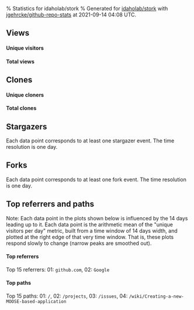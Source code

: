 % Statistics for idaholab/stork
% Generated for [idaholab/stork](https://github.com/idaholab/stork) with [jgehrcke/github-repo-stats](https://github.com/jgehrcke/github-repo-stats) at 2021-09-14 04:08 UTC.


## Views

#### Unique visitors
<div id="chart_views_unique" class="full-width-chart"></div>

#### Total views
<div id="chart_views_total" class="full-width-chart"></div>

<div class="pagebreak-for-print"> </div>


## Clones

#### Unique cloners
<div id="chart_clones_unique" class="full-width-chart"></div>

#### Total clones
<div id="chart_clones_total" class="full-width-chart"></div>



<div class="pagebreak-for-print"> </div>



## Stargazers

Each data point corresponds to at least one stargazer event.
The time resolution is one day.

<div id="chart_stargazers" class="full-width-chart"></div>




## Forks

Each data point corresponds to at least one fork event.
The time resolution is one day.

<div id="chart_forks" class="full-width-chart"></div>




<div class="pagebreak-for-print"> </div>



## Top referrers and paths


Note: Each data point in the plots shown below is influenced by the 14 days
leading up to it. Each data point is the arithmetic mean of the "unique
visitors per day" metric, built from a time window of 14 days width, and
plotted at the right edge of that very time window. That is, these plots
respond slowly to change (narrow peaks are smoothed out).




#### Top referrers


<div id="chart_referrers_top_n_alltime" class="full-width-chart"></div>

Top 15 referrers: 01: `github.com`, 02: `Google`





#### Top paths


<div id="chart_paths_top_n_alltime" class="full-width-chart"></div>

Top 15 paths: 01: `/`, 02: `/projects`, 03: `/issues`, 04: `/wiki/Creating-a-new-MOOSE-based-application`


<script type="text/javascript">
    vegaEmbed('#chart_views_unique', {"$schema": "https://vega.github.io/schema/vega-lite/v4.8.1.json", "config": {"arc": {"fill": "#1b1e23"}, "area": {"fill": "#1b1e23"}, "axisBottom": {"domainColor": "#a9b4c4", "gridColor": "#a9b4c4", "labelColor": "#1b1e23", "labelFont": "relative-mono-11-pitch-pro, Menlo, monospace", "tickColor": "#a9b4c4", "titleColor": "#1b1e23", "titleFont": "relative-mono-11-pitch-pro, Menlo, monospace"}, "axisLeft": {"domainColor": "#a9b4c4", "gridColor": "#a9b4c4", "labelColor": "#1b1e23", "labelFont": "relative-mono-11-pitch-pro, Menlo, monospace", "tickColor": "#a9b4c4", "titleColor": "#1b1e23", "titleFont": "relative-mono-11-pitch-pro, Menlo, monospace"}, "axisX": {"grid": false}, "axisY": {"grid": false, "labelBound": true}, "background": "#FFFFFF", "group": {"fill": "#FFFFFF"}, "header": {"fontWeight": 400, "labelFont": "relative-mono-11-pitch-pro, Menlo, monospace", "titleFont": "relative-mono-11-pitch-pro, Menlo, monospace"}, "legend": {"labelFont": "relative-mono-11-pitch-pro, Menlo, monospace", "symbolSize": 200, "symbolType": "circle", "titleFont": "relative-mono-11-pitch-pro, Menlo, monospace"}, "line": {"color": "#1b1e23", "stroke": "#1b1e23"}, "path": {"stroke": "#1b1e23"}, "point": {"color": "#1b1e23", "cursor": "pointer", "filled": true, "size": 100}, "range": {"category": ["#85a2f7", "#ea9755", "#7eb36a", "#f07071", "#bc85d9", "#e587b6", "#a9b4c4", "#d4c05e", "#64b9c4"]}, "style": {"bar": {"fill": "#1b1e23"}, "text": {"font": "relative-mono-11-pitch-pro, Menlo, monospace", "fontWeight": 400}}, "symbol": {"shape": "circle"}, "title": {"anchor": "start", "font": "relative-mono-11-pitch-pro, Menlo, monospace", "fontWeight": 400}, "trail": {"color": "#1b1e23", "stroke": "#1b1e23"}, "view": {"stroke": null}}, "data": {"name": "data-1122af5cb03060474714235fb4eddc68"}, "datasets": {"data-1122af5cb03060474714235fb4eddc68": [{"time": "2021-06-30T00:00:00+00:00", "views_total": 1, "views_unique": 1}, {"time": "2021-07-02T00:00:00+00:00", "views_total": 1, "views_unique": 1}, {"time": "2021-07-07T00:00:00+00:00", "views_total": 1, "views_unique": 1}, {"time": "2021-07-09T00:00:00+00:00", "views_total": 0, "views_unique": 0}, {"time": "2021-07-15T00:00:00+00:00", "views_total": 0, "views_unique": 0}, {"time": "2021-07-27T00:00:00+00:00", "views_total": 1, "views_unique": 1}, {"time": "2021-07-31T00:00:00+00:00", "views_total": 0, "views_unique": 0}, {"time": "2021-08-01T00:00:00+00:00", "views_total": 1, "views_unique": 1}, {"time": "2021-08-05T00:00:00+00:00", "views_total": 1, "views_unique": 1}, {"time": "2021-08-07T00:00:00+00:00", "views_total": 1, "views_unique": 1}, {"time": "2021-08-10T00:00:00+00:00", "views_total": 3, "views_unique": 2}, {"time": "2021-08-15T00:00:00+00:00", "views_total": 1, "views_unique": 1}, {"time": "2021-08-16T00:00:00+00:00", "views_total": 1, "views_unique": 1}, {"time": "2021-08-23T00:00:00+00:00", "views_total": 1, "views_unique": 1}, {"time": "2021-09-02T00:00:00+00:00", "views_total": 1, "views_unique": 1}, {"time": "2021-09-10T00:00:00+00:00", "views_total": 1, "views_unique": 1}, {"time": "2021-09-13T00:00:00+00:00", "views_total": 1, "views_unique": 1}]}, "encoding": {"x": {"field": "time", "timeUnit": "yearmonthdate", "title": "date", "type": "temporal"}, "y": {"field": "views_unique", "scale": {"domain": [0, 2.2], "zero": true}, "title": "unique views per day", "type": "quantitative"}}, "height": 200, "mark": {"point": true, "type": "line"}, "padding": 10, "width": "container"}, {"actions": false, "renderer": "svg"}).catch(console.error);
vegaEmbed('#chart_views_total', {"$schema": "https://vega.github.io/schema/vega-lite/v4.8.1.json", "config": {"arc": {"fill": "#1b1e23"}, "area": {"fill": "#1b1e23"}, "axisBottom": {"domainColor": "#a9b4c4", "gridColor": "#a9b4c4", "labelColor": "#1b1e23", "labelFont": "relative-mono-11-pitch-pro, Menlo, monospace", "tickColor": "#a9b4c4", "titleColor": "#1b1e23", "titleFont": "relative-mono-11-pitch-pro, Menlo, monospace"}, "axisLeft": {"domainColor": "#a9b4c4", "gridColor": "#a9b4c4", "labelColor": "#1b1e23", "labelFont": "relative-mono-11-pitch-pro, Menlo, monospace", "tickColor": "#a9b4c4", "titleColor": "#1b1e23", "titleFont": "relative-mono-11-pitch-pro, Menlo, monospace"}, "axisX": {"grid": false}, "axisY": {"grid": false, "labelBound": true}, "background": "#FFFFFF", "group": {"fill": "#FFFFFF"}, "header": {"fontWeight": 400, "labelFont": "relative-mono-11-pitch-pro, Menlo, monospace", "titleFont": "relative-mono-11-pitch-pro, Menlo, monospace"}, "legend": {"labelFont": "relative-mono-11-pitch-pro, Menlo, monospace", "symbolSize": 200, "symbolType": "circle", "titleFont": "relative-mono-11-pitch-pro, Menlo, monospace"}, "line": {"color": "#1b1e23", "stroke": "#1b1e23"}, "path": {"stroke": "#1b1e23"}, "point": {"color": "#1b1e23", "cursor": "pointer", "filled": true, "size": 100}, "range": {"category": ["#85a2f7", "#ea9755", "#7eb36a", "#f07071", "#bc85d9", "#e587b6", "#a9b4c4", "#d4c05e", "#64b9c4"]}, "style": {"bar": {"fill": "#1b1e23"}, "text": {"font": "relative-mono-11-pitch-pro, Menlo, monospace", "fontWeight": 400}}, "symbol": {"shape": "circle"}, "title": {"anchor": "start", "font": "relative-mono-11-pitch-pro, Menlo, monospace", "fontWeight": 400}, "trail": {"color": "#1b1e23", "stroke": "#1b1e23"}, "view": {"stroke": null}}, "data": {"name": "data-1122af5cb03060474714235fb4eddc68"}, "datasets": {"data-1122af5cb03060474714235fb4eddc68": [{"time": "2021-06-30T00:00:00+00:00", "views_total": 1, "views_unique": 1}, {"time": "2021-07-02T00:00:00+00:00", "views_total": 1, "views_unique": 1}, {"time": "2021-07-07T00:00:00+00:00", "views_total": 1, "views_unique": 1}, {"time": "2021-07-09T00:00:00+00:00", "views_total": 0, "views_unique": 0}, {"time": "2021-07-15T00:00:00+00:00", "views_total": 0, "views_unique": 0}, {"time": "2021-07-27T00:00:00+00:00", "views_total": 1, "views_unique": 1}, {"time": "2021-07-31T00:00:00+00:00", "views_total": 0, "views_unique": 0}, {"time": "2021-08-01T00:00:00+00:00", "views_total": 1, "views_unique": 1}, {"time": "2021-08-05T00:00:00+00:00", "views_total": 1, "views_unique": 1}, {"time": "2021-08-07T00:00:00+00:00", "views_total": 1, "views_unique": 1}, {"time": "2021-08-10T00:00:00+00:00", "views_total": 3, "views_unique": 2}, {"time": "2021-08-15T00:00:00+00:00", "views_total": 1, "views_unique": 1}, {"time": "2021-08-16T00:00:00+00:00", "views_total": 1, "views_unique": 1}, {"time": "2021-08-23T00:00:00+00:00", "views_total": 1, "views_unique": 1}, {"time": "2021-09-02T00:00:00+00:00", "views_total": 1, "views_unique": 1}, {"time": "2021-09-10T00:00:00+00:00", "views_total": 1, "views_unique": 1}, {"time": "2021-09-13T00:00:00+00:00", "views_total": 1, "views_unique": 1}]}, "encoding": {"x": {"field": "time", "timeUnit": "yearmonthdate", "title": "date", "type": "temporal"}, "y": {"field": "views_total", "scale": {"domain": [0, 3.3000000000000003], "zero": true}, "title": "total views per day", "type": "quantitative"}}, "height": 200, "mark": {"point": true, "type": "line"}, "padding": 10, "width": "container"}, {"actions": false, "renderer": "svg"}).catch(console.error);
vegaEmbed('#chart_clones_unique', {"$schema": "https://vega.github.io/schema/vega-lite/v4.8.1.json", "config": {"arc": {"fill": "#1b1e23"}, "area": {"fill": "#1b1e23"}, "axisBottom": {"domainColor": "#a9b4c4", "gridColor": "#a9b4c4", "labelColor": "#1b1e23", "labelFont": "relative-mono-11-pitch-pro, Menlo, monospace", "tickColor": "#a9b4c4", "titleColor": "#1b1e23", "titleFont": "relative-mono-11-pitch-pro, Menlo, monospace"}, "axisLeft": {"domainColor": "#a9b4c4", "gridColor": "#a9b4c4", "labelColor": "#1b1e23", "labelFont": "relative-mono-11-pitch-pro, Menlo, monospace", "tickColor": "#a9b4c4", "titleColor": "#1b1e23", "titleFont": "relative-mono-11-pitch-pro, Menlo, monospace"}, "axisX": {"grid": false}, "axisY": {"grid": false, "labelBound": true}, "background": "#FFFFFF", "group": {"fill": "#FFFFFF"}, "header": {"fontWeight": 400, "labelFont": "relative-mono-11-pitch-pro, Menlo, monospace", "titleFont": "relative-mono-11-pitch-pro, Menlo, monospace"}, "legend": {"labelFont": "relative-mono-11-pitch-pro, Menlo, monospace", "symbolSize": 200, "symbolType": "circle", "titleFont": "relative-mono-11-pitch-pro, Menlo, monospace"}, "line": {"color": "#1b1e23", "stroke": "#1b1e23"}, "path": {"stroke": "#1b1e23"}, "point": {"color": "#1b1e23", "cursor": "pointer", "filled": true, "size": 100}, "range": {"category": ["#85a2f7", "#ea9755", "#7eb36a", "#f07071", "#bc85d9", "#e587b6", "#a9b4c4", "#d4c05e", "#64b9c4"]}, "style": {"bar": {"fill": "#1b1e23"}, "text": {"font": "relative-mono-11-pitch-pro, Menlo, monospace", "fontWeight": 400}}, "symbol": {"shape": "circle"}, "title": {"anchor": "start", "font": "relative-mono-11-pitch-pro, Menlo, monospace", "fontWeight": 400}, "trail": {"color": "#1b1e23", "stroke": "#1b1e23"}, "view": {"stroke": null}}, "data": {"name": "data-0d5cc0279462c3f714acf85fd63eff1c"}, "datasets": {"data-0d5cc0279462c3f714acf85fd63eff1c": [{"clones_total": 0, "clones_unique": 0, "time": "2021-06-30T00:00:00+00:00"}, {"clones_total": 0, "clones_unique": 0, "time": "2021-07-02T00:00:00+00:00"}, {"clones_total": 0, "clones_unique": 0, "time": "2021-07-07T00:00:00+00:00"}, {"clones_total": 1, "clones_unique": 1, "time": "2021-07-09T00:00:00+00:00"}, {"clones_total": 1, "clones_unique": 1, "time": "2021-07-15T00:00:00+00:00"}, {"clones_total": 0, "clones_unique": 0, "time": "2021-07-27T00:00:00+00:00"}, {"clones_total": 1, "clones_unique": 1, "time": "2021-07-31T00:00:00+00:00"}, {"clones_total": 0, "clones_unique": 0, "time": "2021-08-01T00:00:00+00:00"}, {"clones_total": 0, "clones_unique": 0, "time": "2021-08-05T00:00:00+00:00"}, {"clones_total": 0, "clones_unique": 0, "time": "2021-08-07T00:00:00+00:00"}, {"clones_total": 1, "clones_unique": 1, "time": "2021-08-10T00:00:00+00:00"}, {"clones_total": 0, "clones_unique": 0, "time": "2021-08-15T00:00:00+00:00"}, {"clones_total": 0, "clones_unique": 0, "time": "2021-08-16T00:00:00+00:00"}, {"clones_total": 0, "clones_unique": 0, "time": "2021-08-23T00:00:00+00:00"}, {"clones_total": 0, "clones_unique": 0, "time": "2021-09-02T00:00:00+00:00"}, {"clones_total": 0, "clones_unique": 0, "time": "2021-09-10T00:00:00+00:00"}, {"clones_total": 1, "clones_unique": 1, "time": "2021-09-13T00:00:00+00:00"}]}, "encoding": {"x": {"field": "time", "timeUnit": "yearmonthdate", "title": "date", "type": "temporal"}, "y": {"field": "clones_unique", "scale": {"domain": [0, 1.1], "zero": true}, "title": "unique clones per day", "type": "quantitative"}}, "height": 200, "mark": {"point": true, "type": "line"}, "padding": 10, "width": "container"}, {"actions": false, "renderer": "svg"}).catch(console.error);
vegaEmbed('#chart_clones_total', {"$schema": "https://vega.github.io/schema/vega-lite/v4.8.1.json", "config": {"arc": {"fill": "#1b1e23"}, "area": {"fill": "#1b1e23"}, "axisBottom": {"domainColor": "#a9b4c4", "gridColor": "#a9b4c4", "labelColor": "#1b1e23", "labelFont": "relative-mono-11-pitch-pro, Menlo, monospace", "tickColor": "#a9b4c4", "titleColor": "#1b1e23", "titleFont": "relative-mono-11-pitch-pro, Menlo, monospace"}, "axisLeft": {"domainColor": "#a9b4c4", "gridColor": "#a9b4c4", "labelColor": "#1b1e23", "labelFont": "relative-mono-11-pitch-pro, Menlo, monospace", "tickColor": "#a9b4c4", "titleColor": "#1b1e23", "titleFont": "relative-mono-11-pitch-pro, Menlo, monospace"}, "axisX": {"grid": false}, "axisY": {"grid": false, "labelBound": true}, "background": "#FFFFFF", "group": {"fill": "#FFFFFF"}, "header": {"fontWeight": 400, "labelFont": "relative-mono-11-pitch-pro, Menlo, monospace", "titleFont": "relative-mono-11-pitch-pro, Menlo, monospace"}, "legend": {"labelFont": "relative-mono-11-pitch-pro, Menlo, monospace", "symbolSize": 200, "symbolType": "circle", "titleFont": "relative-mono-11-pitch-pro, Menlo, monospace"}, "line": {"color": "#1b1e23", "stroke": "#1b1e23"}, "path": {"stroke": "#1b1e23"}, "point": {"color": "#1b1e23", "cursor": "pointer", "filled": true, "size": 100}, "range": {"category": ["#85a2f7", "#ea9755", "#7eb36a", "#f07071", "#bc85d9", "#e587b6", "#a9b4c4", "#d4c05e", "#64b9c4"]}, "style": {"bar": {"fill": "#1b1e23"}, "text": {"font": "relative-mono-11-pitch-pro, Menlo, monospace", "fontWeight": 400}}, "symbol": {"shape": "circle"}, "title": {"anchor": "start", "font": "relative-mono-11-pitch-pro, Menlo, monospace", "fontWeight": 400}, "trail": {"color": "#1b1e23", "stroke": "#1b1e23"}, "view": {"stroke": null}}, "data": {"name": "data-0d5cc0279462c3f714acf85fd63eff1c"}, "datasets": {"data-0d5cc0279462c3f714acf85fd63eff1c": [{"clones_total": 0, "clones_unique": 0, "time": "2021-06-30T00:00:00+00:00"}, {"clones_total": 0, "clones_unique": 0, "time": "2021-07-02T00:00:00+00:00"}, {"clones_total": 0, "clones_unique": 0, "time": "2021-07-07T00:00:00+00:00"}, {"clones_total": 1, "clones_unique": 1, "time": "2021-07-09T00:00:00+00:00"}, {"clones_total": 1, "clones_unique": 1, "time": "2021-07-15T00:00:00+00:00"}, {"clones_total": 0, "clones_unique": 0, "time": "2021-07-27T00:00:00+00:00"}, {"clones_total": 1, "clones_unique": 1, "time": "2021-07-31T00:00:00+00:00"}, {"clones_total": 0, "clones_unique": 0, "time": "2021-08-01T00:00:00+00:00"}, {"clones_total": 0, "clones_unique": 0, "time": "2021-08-05T00:00:00+00:00"}, {"clones_total": 0, "clones_unique": 0, "time": "2021-08-07T00:00:00+00:00"}, {"clones_total": 1, "clones_unique": 1, "time": "2021-08-10T00:00:00+00:00"}, {"clones_total": 0, "clones_unique": 0, "time": "2021-08-15T00:00:00+00:00"}, {"clones_total": 0, "clones_unique": 0, "time": "2021-08-16T00:00:00+00:00"}, {"clones_total": 0, "clones_unique": 0, "time": "2021-08-23T00:00:00+00:00"}, {"clones_total": 0, "clones_unique": 0, "time": "2021-09-02T00:00:00+00:00"}, {"clones_total": 0, "clones_unique": 0, "time": "2021-09-10T00:00:00+00:00"}, {"clones_total": 1, "clones_unique": 1, "time": "2021-09-13T00:00:00+00:00"}]}, "encoding": {"x": {"field": "time", "timeUnit": "yearmonthdate", "title": "date", "type": "temporal"}, "y": {"field": "clones_total", "scale": {"domain": [0, 1.1], "zero": true}, "title": "total clones per day", "type": "quantitative"}}, "height": 200, "mark": {"point": true, "type": "line"}, "padding": 10, "width": "container"}, {"actions": false, "renderer": "svg"}).catch(console.error);
vegaEmbed('#chart_stargazers', {"$schema": "https://vega.github.io/schema/vega-lite/v4.8.1.json", "config": {"arc": {"fill": "#1b1e23"}, "area": {"fill": "#1b1e23"}, "axisBottom": {"domainColor": "#a9b4c4", "gridColor": "#a9b4c4", "labelColor": "#1b1e23", "labelFont": "relative-mono-11-pitch-pro, Menlo, monospace", "tickColor": "#a9b4c4", "titleColor": "#1b1e23", "titleFont": "relative-mono-11-pitch-pro, Menlo, monospace"}, "axisLeft": {"domainColor": "#a9b4c4", "gridColor": "#a9b4c4", "labelColor": "#1b1e23", "labelFont": "relative-mono-11-pitch-pro, Menlo, monospace", "tickColor": "#a9b4c4", "titleColor": "#1b1e23", "titleFont": "relative-mono-11-pitch-pro, Menlo, monospace"}, "axisX": {"grid": false}, "axisY": {"grid": false}, "background": "#FFFFFF", "group": {"fill": "#FFFFFF"}, "header": {"fontWeight": 400, "labelFont": "relative-mono-11-pitch-pro, Menlo, monospace", "titleFont": "relative-mono-11-pitch-pro, Menlo, monospace"}, "legend": {"labelFont": "relative-mono-11-pitch-pro, Menlo, monospace", "symbolSize": 200, "symbolType": "circle", "titleFont": "relative-mono-11-pitch-pro, Menlo, monospace"}, "line": {"color": "#1b1e23", "stroke": "#1b1e23"}, "path": {"stroke": "#1b1e23"}, "point": {"color": "#1b1e23", "cursor": "pointer", "filled": true, "size": 100}, "range": {"category": ["#85a2f7", "#ea9755", "#7eb36a", "#f07071", "#bc85d9", "#e587b6", "#a9b4c4", "#d4c05e", "#64b9c4"]}, "style": {"bar": {"fill": "#1b1e23"}, "text": {"font": "relative-mono-11-pitch-pro, Menlo, monospace", "fontWeight": 400}}, "symbol": {"shape": "circle"}, "title": {"anchor": "start", "font": "relative-mono-11-pitch-pro, Menlo, monospace", "fontWeight": 400}, "trail": {"color": "#1b1e23", "stroke": "#1b1e23"}, "view": {"stroke": null}}, "data": {"name": "data-0d50eaea870b3c8fcefe31811da84a04"}, "datasets": {"data-0d50eaea870b3c8fcefe31811da84a04": [{"star_events": 1, "stars_cumulative": 1, "time": "2014-03-23T02:39:04+00:00"}, {"star_events": 1, "stars_cumulative": 2, "time": "2014-04-09T04:47:29+00:00"}, {"star_events": 1, "stars_cumulative": 3, "time": "2014-04-25T16:31:44+00:00"}, {"star_events": 1, "stars_cumulative": 4, "time": "2015-10-03T15:01:48+00:00"}, {"star_events": 1, "stars_cumulative": 5, "time": "2015-11-10T19:34:06+00:00"}, {"star_events": 1, "stars_cumulative": 6, "time": "2016-12-30T02:09:35+00:00"}, {"star_events": 1, "stars_cumulative": 7, "time": "2017-04-01T03:03:06+00:00"}, {"star_events": 1, "stars_cumulative": 8, "time": "2018-09-20T20:41:22+00:00"}, {"star_events": 1, "stars_cumulative": 9, "time": "2019-03-04T08:52:55+00:00"}]}, "encoding": {"x": {"field": "time", "scale": {"domain": ["2014-03-19", "2019-03-04"]}, "timeUnit": "yearmonthdate", "title": "date", "type": "temporal"}, "y": {"field": "stars_cumulative", "scale": {"domain": [0, 9.9], "zero": true}, "title": "stargazer count (cumulative)", "type": "quantitative"}}, "height": 300, "mark": {"point": true, "type": "line"}, "padding": 10, "width": "container"}, {"actions": false, "renderer": "svg"}).catch(console.error);
vegaEmbed('#chart_forks', {"$schema": "https://vega.github.io/schema/vega-lite/v4.8.1.json", "config": {"arc": {"fill": "#1b1e23"}, "area": {"fill": "#1b1e23"}, "axisBottom": {"domainColor": "#a9b4c4", "gridColor": "#a9b4c4", "labelColor": "#1b1e23", "labelFont": "relative-mono-11-pitch-pro, Menlo, monospace", "tickColor": "#a9b4c4", "titleColor": "#1b1e23", "titleFont": "relative-mono-11-pitch-pro, Menlo, monospace"}, "axisLeft": {"domainColor": "#a9b4c4", "gridColor": "#a9b4c4", "labelColor": "#1b1e23", "labelFont": "relative-mono-11-pitch-pro, Menlo, monospace", "tickColor": "#a9b4c4", "titleColor": "#1b1e23", "titleFont": "relative-mono-11-pitch-pro, Menlo, monospace"}, "axisX": {"grid": false}, "axisY": {"grid": false}, "background": "#FFFFFF", "group": {"fill": "#FFFFFF"}, "header": {"fontWeight": 400, "labelFont": "relative-mono-11-pitch-pro, Menlo, monospace", "titleFont": "relative-mono-11-pitch-pro, Menlo, monospace"}, "legend": {"labelFont": "relative-mono-11-pitch-pro, Menlo, monospace", "symbolSize": 200, "symbolType": "circle", "titleFont": "relative-mono-11-pitch-pro, Menlo, monospace"}, "line": {"color": "#1b1e23", "stroke": "#1b1e23"}, "path": {"stroke": "#1b1e23"}, "point": {"color": "#1b1e23", "cursor": "pointer", "filled": true, "size": 100}, "range": {"category": ["#85a2f7", "#ea9755", "#7eb36a", "#f07071", "#bc85d9", "#e587b6", "#a9b4c4", "#d4c05e", "#64b9c4"]}, "style": {"bar": {"fill": "#1b1e23"}, "text": {"font": "relative-mono-11-pitch-pro, Menlo, monospace", "fontWeight": 400}}, "symbol": {"shape": "circle"}, "title": {"anchor": "start", "font": "relative-mono-11-pitch-pro, Menlo, monospace", "fontWeight": 400}, "trail": {"color": "#1b1e23", "stroke": "#1b1e23"}, "view": {"stroke": null}}, "data": {"name": "data-bc0b3315c955fafd88165782fcbc9f77"}, "datasets": {"data-bc0b3315c955fafd88165782fcbc9f77": [{"forks_cumulative": 6.0, "time": "2014-03-19T00:00:00+00:00"}, {"forks_cumulative": 9.0, "time": "2014-04-05T14:00:00+00:00"}, {"forks_cumulative": 12.0, "time": "2014-04-23T04:00:00+00:00"}, {"forks_cumulative": 16.0, "time": "2014-05-10T18:00:00+00:00"}, {"forks_cumulative": 19.0, "time": "2014-05-28T08:00:00+00:00"}, {"forks_cumulative": 21.0, "time": "2014-06-14T22:00:00+00:00"}, {"forks_cumulative": 23.0, "time": "2014-07-02T12:00:00+00:00"}, {"forks_cumulative": 27.0, "time": "2014-07-20T02:00:00+00:00"}, {"forks_cumulative": 30.0, "time": "2014-08-06T16:00:00+00:00"}, {"forks_cumulative": 31.0, "time": "2014-08-24T06:00:00+00:00"}, {"forks_cumulative": 33.0, "time": "2014-09-10T20:00:00+00:00"}, {"forks_cumulative": 35.0, "time": "2014-09-28T10:00:00+00:00"}, {"forks_cumulative": 38.0, "time": "2014-10-16T00:00:00+00:00"}, {"forks_cumulative": 47.0, "time": "2014-11-02T14:00:00+00:00"}, {"forks_cumulative": 48.0, "time": "2014-11-20T04:00:00+00:00"}, {"forks_cumulative": 49.0, "time": "2014-12-25T08:00:00+00:00"}, {"forks_cumulative": 56.0, "time": "2015-01-11T22:00:00+00:00"}, {"forks_cumulative": 57.0, "time": "2015-01-29T12:00:00+00:00"}, {"forks_cumulative": 62.0, "time": "2015-02-16T02:00:00+00:00"}, {"forks_cumulative": 68.0, "time": "2015-03-05T16:00:00+00:00"}, {"forks_cumulative": 75.0, "time": "2015-03-23T06:00:00+00:00"}, {"forks_cumulative": 77.0, "time": "2015-04-09T20:00:00+00:00"}, {"forks_cumulative": 83.0, "time": "2015-05-15T00:00:00+00:00"}, {"forks_cumulative": 89.0, "time": "2015-06-01T14:00:00+00:00"}, {"forks_cumulative": 100.0, "time": "2015-06-19T04:00:00+00:00"}, {"forks_cumulative": 106.0, "time": "2015-07-06T18:00:00+00:00"}, {"forks_cumulative": 112.0, "time": "2015-07-24T08:00:00+00:00"}, {"forks_cumulative": 122.0, "time": "2015-08-10T22:00:00+00:00"}, {"forks_cumulative": 125.0, "time": "2015-08-28T12:00:00+00:00"}, {"forks_cumulative": 140.0, "time": "2015-09-15T02:00:00+00:00"}, {"forks_cumulative": 144.0, "time": "2015-10-02T16:00:00+00:00"}, {"forks_cumulative": 149.0, "time": "2015-10-20T06:00:00+00:00"}, {"forks_cumulative": 153.0, "time": "2015-11-06T20:00:00+00:00"}, {"forks_cumulative": 160.0, "time": "2015-11-24T10:00:00+00:00"}, {"forks_cumulative": 163.0, "time": "2015-12-12T00:00:00+00:00"}, {"forks_cumulative": 165.0, "time": "2015-12-29T14:00:00+00:00"}, {"forks_cumulative": 171.0, "time": "2016-01-16T04:00:00+00:00"}, {"forks_cumulative": 174.0, "time": "2016-02-02T18:00:00+00:00"}, {"forks_cumulative": 186.0, "time": "2016-02-20T08:00:00+00:00"}, {"forks_cumulative": 191.0, "time": "2016-03-08T22:00:00+00:00"}, {"forks_cumulative": 210.0, "time": "2016-03-26T12:00:00+00:00"}, {"forks_cumulative": 215.0, "time": "2016-04-13T02:00:00+00:00"}, {"forks_cumulative": 220.0, "time": "2016-04-30T16:00:00+00:00"}, {"forks_cumulative": 223.0, "time": "2016-05-18T06:00:00+00:00"}, {"forks_cumulative": 244.0, "time": "2016-06-04T20:00:00+00:00"}, {"forks_cumulative": 249.0, "time": "2016-06-22T10:00:00+00:00"}, {"forks_cumulative": 254.0, "time": "2016-07-10T00:00:00+00:00"}, {"forks_cumulative": 262.0, "time": "2016-07-27T14:00:00+00:00"}, {"forks_cumulative": 265.0, "time": "2016-08-14T04:00:00+00:00"}, {"forks_cumulative": 271.0, "time": "2016-08-31T18:00:00+00:00"}, {"forks_cumulative": 277.0, "time": "2016-09-18T08:00:00+00:00"}, {"forks_cumulative": 284.0, "time": "2016-10-05T22:00:00+00:00"}, {"forks_cumulative": 289.0, "time": "2016-10-23T12:00:00+00:00"}, {"forks_cumulative": 295.0, "time": "2016-11-10T02:00:00+00:00"}, {"forks_cumulative": 319.0, "time": "2016-11-27T16:00:00+00:00"}, {"forks_cumulative": 322.0, "time": "2016-12-15T06:00:00+00:00"}, {"forks_cumulative": 327.0, "time": "2017-01-01T20:00:00+00:00"}, {"forks_cumulative": 332.0, "time": "2017-01-19T10:00:00+00:00"}, {"forks_cumulative": 341.0, "time": "2017-02-06T00:00:00+00:00"}, {"forks_cumulative": 347.0, "time": "2017-02-23T14:00:00+00:00"}, {"forks_cumulative": 368.0, "time": "2017-03-13T04:00:00+00:00"}, {"forks_cumulative": 373.0, "time": "2017-03-30T18:00:00+00:00"}, {"forks_cumulative": 374.0, "time": "2018-04-21T14:00:00+00:00"}, {"forks_cumulative": 375.0, "time": "2018-08-22T16:00:00+00:00"}, {"forks_cumulative": 376.0, "time": "2019-01-10T08:00:00+00:00"}]}, "encoding": {"x": {"field": "time", "scale": {"domain": ["2014-03-19", "2019-03-04"]}, "timeUnit": "yearmonthdate", "title": "date", "type": "temporal"}, "y": {"field": "forks_cumulative", "scale": {"domain": [0, 413.6], "zero": true}, "title": "fork count (cumulative)", "type": "quantitative"}}, "height": 300, "mark": {"point": true, "type": "line"}, "padding": 10, "width": "container"}, {"actions": false, "renderer": "svg"}).catch(console.error);
vegaEmbed('#chart_referrers_top_n_alltime', {"$schema": "https://vega.github.io/schema/vega-lite/v4.8.1.json", "config": {"arc": {"fill": "#1b1e23"}, "area": {"fill": "#1b1e23"}, "axisBottom": {"domainColor": "#a9b4c4", "gridColor": "#a9b4c4", "labelColor": "#1b1e23", "labelFont": "relative-mono-11-pitch-pro, Menlo, monospace", "tickColor": "#a9b4c4", "titleColor": "#1b1e23", "titleFont": "relative-mono-11-pitch-pro, Menlo, monospace"}, "axisLeft": {"domainColor": "#a9b4c4", "gridColor": "#a9b4c4", "labelColor": "#1b1e23", "labelFont": "relative-mono-11-pitch-pro, Menlo, monospace", "tickColor": "#a9b4c4", "titleColor": "#1b1e23", "titleFont": "relative-mono-11-pitch-pro, Menlo, monospace"}, "axisX": {"grid": false}, "axisY": {"grid": false}, "background": "#FFFFFF", "group": {"fill": "#FFFFFF"}, "header": {"fontWeight": 400, "labelFont": "relative-mono-11-pitch-pro, Menlo, monospace", "titleFont": "relative-mono-11-pitch-pro, Menlo, monospace"}, "legend": {"labelFont": "relative-mono-11-pitch-pro, Menlo, monospace", "symbolSize": 200, "symbolType": "circle", "titleFont": "relative-mono-11-pitch-pro, Menlo, monospace"}, "line": {"color": "#1b1e23", "stroke": "#1b1e23"}, "path": {"stroke": "#1b1e23"}, "point": {"color": "#1b1e23", "cursor": "pointer", "filled": true, "size": 50}, "range": {"category": ["#85a2f7", "#ea9755", "#7eb36a", "#f07071", "#bc85d9", "#e587b6", "#a9b4c4", "#d4c05e", "#64b9c4"]}, "style": {"bar": {"fill": "#1b1e23"}, "text": {"font": "relative-mono-11-pitch-pro, Menlo, monospace", "fontWeight": 400}}, "symbol": {"shape": "circle"}, "title": {"anchor": "start", "font": "relative-mono-11-pitch-pro, Menlo, monospace", "fontWeight": 400}, "trail": {"color": "#1b1e23", "stroke": "#1b1e23"}, "view": {"stroke": null}}, "data": {"name": "data-0de1149d038e7587f91100f6e3a14632"}, "datasets": {"data-0de1149d038e7587f91100f6e3a14632": [{"referrer": "github.com", "time": "2021-07-08T00:00:00+00:00", "views_unique": 2.0, "views_unique_norm": 0.14285714285714285}, {"referrer": "github.com", "time": "2021-07-09T00:00:00+00:00", "views_unique": 2.0, "views_unique_norm": 0.14285714285714285}, {"referrer": "github.com", "time": "2021-07-10T00:00:00+00:00", "views_unique": 2.0, "views_unique_norm": 0.14285714285714285}, {"referrer": "github.com", "time": "2021-07-11T00:00:00+00:00", "views_unique": 2.0, "views_unique_norm": 0.14285714285714285}, {"referrer": "github.com", "time": "2021-07-12T00:00:00+00:00", "views_unique": 2.0, "views_unique_norm": 0.14285714285714285}, {"referrer": "github.com", "time": "2021-07-13T00:00:00+00:00", "views_unique": 2.0, "views_unique_norm": 0.14285714285714285}, {"referrer": "github.com", "time": "2021-07-14T00:00:00+00:00", "views_unique": 1.0, "views_unique_norm": 0.07142857142857142}, {"referrer": "github.com", "time": "2021-07-15T00:00:00+00:00", "views_unique": 1.0, "views_unique_norm": 0.07142857142857142}, {"referrer": "github.com", "time": "2021-07-16T00:00:00+00:00", "views_unique": 1.0, "views_unique_norm": 0.07142857142857142}, {"referrer": "github.com", "time": "2021-07-17T00:00:00+00:00", "views_unique": 1.0, "views_unique_norm": 0.07142857142857142}, {"referrer": "github.com", "time": "2021-07-18T00:00:00+00:00", "views_unique": 1.0, "views_unique_norm": 0.07142857142857142}, {"referrer": "github.com", "time": "2021-07-19T00:00:00+00:00", "views_unique": 1.0, "views_unique_norm": 0.07142857142857142}, {"referrer": "github.com", "time": "2021-07-20T00:00:00+00:00", "views_unique": 1.0, "views_unique_norm": 0.07142857142857142}, {"referrer": "github.com", "time": "2021-07-29T00:00:00+00:00", "views_unique": 1.0, "views_unique_norm": 0.07142857142857142}, {"referrer": "github.com", "time": "2021-07-30T00:00:00+00:00", "views_unique": 1.0, "views_unique_norm": 0.07142857142857142}, {"referrer": "github.com", "time": "2021-07-31T00:00:00+00:00", "views_unique": 1.0, "views_unique_norm": 0.07142857142857142}, {"referrer": "github.com", "time": "2021-08-01T00:00:00+00:00", "views_unique": 1.0, "views_unique_norm": 0.07142857142857142}, {"referrer": "github.com", "time": "2021-08-02T00:00:00+00:00", "views_unique": 2.0, "views_unique_norm": 0.14285714285714285}, {"referrer": "github.com", "time": "2021-08-03T00:00:00+00:00", "views_unique": 2.0, "views_unique_norm": 0.14285714285714285}, {"referrer": "github.com", "time": "2021-08-04T00:00:00+00:00", "views_unique": 2.0, "views_unique_norm": 0.14285714285714285}, {"referrer": "github.com", "time": "2021-08-05T00:00:00+00:00", "views_unique": 2.0, "views_unique_norm": 0.14285714285714285}, {"referrer": "github.com", "time": "2021-08-06T00:00:00+00:00", "views_unique": 2.0, "views_unique_norm": 0.14285714285714285}, {"referrer": "github.com", "time": "2021-08-07T00:00:00+00:00", "views_unique": 3.0, "views_unique_norm": 0.21428571428571427}, {"referrer": "github.com", "time": "2021-08-08T00:00:00+00:00", "views_unique": 4.0, "views_unique_norm": 0.2857142857142857}, {"referrer": "github.com", "time": "2021-08-09T00:00:00+00:00", "views_unique": 4.0, "views_unique_norm": 0.2857142857142857}, {"referrer": "github.com", "time": "2021-08-10T00:00:00+00:00", "views_unique": 3.0, "views_unique_norm": 0.21428571428571427}, {"referrer": "github.com", "time": "2021-08-11T00:00:00+00:00", "views_unique": 3.0, "views_unique_norm": 0.21428571428571427}, {"referrer": "github.com", "time": "2021-08-12T00:00:00+00:00", "views_unique": 3.0, "views_unique_norm": 0.21428571428571427}, {"referrer": "github.com", "time": "2021-08-14T00:00:00+00:00", "views_unique": 3.0, "views_unique_norm": 0.21428571428571427}, {"referrer": "github.com", "time": "2021-08-15T00:00:00+00:00", "views_unique": 2.0, "views_unique_norm": 0.14285714285714285}, {"referrer": "github.com", "time": "2021-08-16T00:00:00+00:00", "views_unique": 3.0, "views_unique_norm": 0.21428571428571427}, {"referrer": "github.com", "time": "2021-08-17T00:00:00+00:00", "views_unique": 3.0, "views_unique_norm": 0.21428571428571427}, {"referrer": "github.com", "time": "2021-08-18T00:00:00+00:00", "views_unique": 3.0, "views_unique_norm": 0.21428571428571427}, {"referrer": "github.com", "time": "2021-08-19T00:00:00+00:00", "views_unique": 2.0, "views_unique_norm": 0.14285714285714285}, {"referrer": "github.com", "time": "2021-08-20T00:00:00+00:00", "views_unique": 2.0, "views_unique_norm": 0.14285714285714285}, {"referrer": "github.com", "time": "2021-08-21T00:00:00+00:00", "views_unique": 1.0, "views_unique_norm": 0.07142857142857142}, {"referrer": "github.com", "time": "2021-08-22T00:00:00+00:00", "views_unique": 1.0, "views_unique_norm": 0.07142857142857142}, {"referrer": "github.com", "time": "2021-08-23T00:00:00+00:00", "views_unique": 1.0, "views_unique_norm": 0.07142857142857142}, {"referrer": "github.com", "time": "2021-08-24T00:00:00+00:00", "views_unique": 1.0, "views_unique_norm": 0.07142857142857142}, {"referrer": "github.com", "time": "2021-08-25T00:00:00+00:00", "views_unique": 2.0, "views_unique_norm": 0.14285714285714285}, {"referrer": "github.com", "time": "2021-08-26T00:00:00+00:00", "views_unique": 2.0, "views_unique_norm": 0.14285714285714285}, {"referrer": "github.com", "time": "2021-08-27T00:00:00+00:00", "views_unique": 2.0, "views_unique_norm": 0.14285714285714285}, {"referrer": "github.com", "time": "2021-08-28T00:00:00+00:00", "views_unique": 2.0, "views_unique_norm": 0.14285714285714285}, {"referrer": "github.com", "time": "2021-08-29T00:00:00+00:00", "views_unique": 1.0, "views_unique_norm": 0.07142857142857142}, {"referrer": "github.com", "time": "2021-08-30T00:00:00+00:00", "views_unique": 1.0, "views_unique_norm": 0.07142857142857142}, {"referrer": "github.com", "time": "2021-08-31T00:00:00+00:00", "views_unique": 1.0, "views_unique_norm": 0.07142857142857142}, {"referrer": "github.com", "time": "2021-09-01T00:00:00+00:00", "views_unique": 1.0, "views_unique_norm": 0.07142857142857142}, {"referrer": "github.com", "time": "2021-09-02T00:00:00+00:00", "views_unique": 1.0, "views_unique_norm": 0.07142857142857142}, {"referrer": "github.com", "time": "2021-09-03T00:00:00+00:00", "views_unique": 1.0, "views_unique_norm": 0.07142857142857142}, {"referrer": "github.com", "time": "2021-09-04T00:00:00+00:00", "views_unique": 1.0, "views_unique_norm": 0.07142857142857142}, {"referrer": "github.com", "time": "2021-09-05T00:00:00+00:00", "views_unique": 1.0, "views_unique_norm": 0.07142857142857142}, {"referrer": "Google", "time": "2021-07-08T00:00:00+00:00", "views_unique": 1.0, "views_unique_norm": 0.07142857142857142}, {"referrer": "Google", "time": "2021-07-09T00:00:00+00:00", "views_unique": 1.0, "views_unique_norm": 0.07142857142857142}, {"referrer": "Google", "time": "2021-07-10T00:00:00+00:00", "views_unique": 1.0, "views_unique_norm": 0.07142857142857142}, {"referrer": "Google", "time": "2021-07-11T00:00:00+00:00", "views_unique": 1.0, "views_unique_norm": 0.07142857142857142}, {"referrer": "Google", "time": "2021-07-12T00:00:00+00:00", "views_unique": 1.0, "views_unique_norm": 0.07142857142857142}, {"referrer": "Google", "time": "2021-07-13T00:00:00+00:00", "views_unique": 1.0, "views_unique_norm": 0.07142857142857142}, {"referrer": "Google", "time": "2021-07-14T00:00:00+00:00", "views_unique": 1.0, "views_unique_norm": 0.07142857142857142}, {"referrer": "Google", "time": "2021-07-15T00:00:00+00:00", "views_unique": 1.0, "views_unique_norm": 0.07142857142857142}, {"referrer": "Google", "time": "2021-07-16T00:00:00+00:00", "views_unique": null, "views_unique_norm": null}, {"referrer": "Google", "time": "2021-07-17T00:00:00+00:00", "views_unique": null, "views_unique_norm": null}, {"referrer": "Google", "time": "2021-07-18T00:00:00+00:00", "views_unique": null, "views_unique_norm": null}, {"referrer": "Google", "time": "2021-07-19T00:00:00+00:00", "views_unique": null, "views_unique_norm": null}, {"referrer": "Google", "time": "2021-07-20T00:00:00+00:00", "views_unique": null, "views_unique_norm": null}, {"referrer": "Google", "time": "2021-07-29T00:00:00+00:00", "views_unique": null, "views_unique_norm": null}, {"referrer": "Google", "time": "2021-07-30T00:00:00+00:00", "views_unique": null, "views_unique_norm": null}, {"referrer": "Google", "time": "2021-07-31T00:00:00+00:00", "views_unique": null, "views_unique_norm": null}, {"referrer": "Google", "time": "2021-08-01T00:00:00+00:00", "views_unique": null, "views_unique_norm": null}, {"referrer": "Google", "time": "2021-08-02T00:00:00+00:00", "views_unique": null, "views_unique_norm": null}, {"referrer": "Google", "time": "2021-08-03T00:00:00+00:00", "views_unique": null, "views_unique_norm": null}, {"referrer": "Google", "time": "2021-08-04T00:00:00+00:00", "views_unique": null, "views_unique_norm": null}, {"referrer": "Google", "time": "2021-08-05T00:00:00+00:00", "views_unique": null, "views_unique_norm": null}, {"referrer": "Google", "time": "2021-08-06T00:00:00+00:00", "views_unique": null, "views_unique_norm": null}, {"referrer": "Google", "time": "2021-08-07T00:00:00+00:00", "views_unique": null, "views_unique_norm": null}, {"referrer": "Google", "time": "2021-08-08T00:00:00+00:00", "views_unique": null, "views_unique_norm": null}, {"referrer": "Google", "time": "2021-08-09T00:00:00+00:00", "views_unique": null, "views_unique_norm": null}, {"referrer": "Google", "time": "2021-08-10T00:00:00+00:00", "views_unique": null, "views_unique_norm": null}, {"referrer": "Google", "time": "2021-08-11T00:00:00+00:00", "views_unique": null, "views_unique_norm": null}, {"referrer": "Google", "time": "2021-08-12T00:00:00+00:00", "views_unique": null, "views_unique_norm": null}, {"referrer": "Google", "time": "2021-08-14T00:00:00+00:00", "views_unique": null, "views_unique_norm": null}, {"referrer": "Google", "time": "2021-08-15T00:00:00+00:00", "views_unique": null, "views_unique_norm": null}, {"referrer": "Google", "time": "2021-08-16T00:00:00+00:00", "views_unique": null, "views_unique_norm": null}, {"referrer": "Google", "time": "2021-08-17T00:00:00+00:00", "views_unique": null, "views_unique_norm": null}, {"referrer": "Google", "time": "2021-08-18T00:00:00+00:00", "views_unique": null, "views_unique_norm": null}, {"referrer": "Google", "time": "2021-08-19T00:00:00+00:00", "views_unique": null, "views_unique_norm": null}, {"referrer": "Google", "time": "2021-08-20T00:00:00+00:00", "views_unique": null, "views_unique_norm": null}, {"referrer": "Google", "time": "2021-08-21T00:00:00+00:00", "views_unique": null, "views_unique_norm": null}, {"referrer": "Google", "time": "2021-08-22T00:00:00+00:00", "views_unique": null, "views_unique_norm": null}, {"referrer": "Google", "time": "2021-08-23T00:00:00+00:00", "views_unique": null, "views_unique_norm": null}, {"referrer": "Google", "time": "2021-08-24T00:00:00+00:00", "views_unique": null, "views_unique_norm": null}, {"referrer": "Google", "time": "2021-08-25T00:00:00+00:00", "views_unique": null, "views_unique_norm": null}, {"referrer": "Google", "time": "2021-08-26T00:00:00+00:00", "views_unique": null, "views_unique_norm": null}, {"referrer": "Google", "time": "2021-08-27T00:00:00+00:00", "views_unique": null, "views_unique_norm": null}, {"referrer": "Google", "time": "2021-08-28T00:00:00+00:00", "views_unique": null, "views_unique_norm": null}, {"referrer": "Google", "time": "2021-08-29T00:00:00+00:00", "views_unique": null, "views_unique_norm": null}, {"referrer": "Google", "time": "2021-08-30T00:00:00+00:00", "views_unique": null, "views_unique_norm": null}, {"referrer": "Google", "time": "2021-08-31T00:00:00+00:00", "views_unique": null, "views_unique_norm": null}, {"referrer": "Google", "time": "2021-09-01T00:00:00+00:00", "views_unique": null, "views_unique_norm": null}, {"referrer": "Google", "time": "2021-09-02T00:00:00+00:00", "views_unique": null, "views_unique_norm": null}, {"referrer": "Google", "time": "2021-09-03T00:00:00+00:00", "views_unique": null, "views_unique_norm": null}, {"referrer": "Google", "time": "2021-09-04T00:00:00+00:00", "views_unique": null, "views_unique_norm": null}, {"referrer": "Google", "time": "2021-09-05T00:00:00+00:00", "views_unique": null, "views_unique_norm": null}]}, "encoding": {"color": {"field": "referrer", "sort": {"field": "order"}, "type": "nominal"}, "x": {"field": "time", "timeUnit": "yearmonthdate", "title": "date", "type": "temporal"}, "y": {"field": "views_unique_norm", "scale": {"domain": [0, 0.3142857142857143], "zero": true}, "title": "unique visitors per day (mean from last 14 days)", "type": "quantitative"}}, "height": 300, "mark": {"point": true, "type": "line"}, "padding": 10, "width": "container"}, {"actions": false, "renderer": "svg"}).catch(console.error);
vegaEmbed('#chart_paths_top_n_alltime', {"$schema": "https://vega.github.io/schema/vega-lite/v4.8.1.json", "config": {"arc": {"fill": "#1b1e23"}, "area": {"fill": "#1b1e23"}, "axisBottom": {"domainColor": "#a9b4c4", "gridColor": "#a9b4c4", "labelColor": "#1b1e23", "labelFont": "relative-mono-11-pitch-pro, Menlo, monospace", "tickColor": "#a9b4c4", "titleColor": "#1b1e23", "titleFont": "relative-mono-11-pitch-pro, Menlo, monospace"}, "axisLeft": {"domainColor": "#a9b4c4", "gridColor": "#a9b4c4", "labelColor": "#1b1e23", "labelFont": "relative-mono-11-pitch-pro, Menlo, monospace", "tickColor": "#a9b4c4", "titleColor": "#1b1e23", "titleFont": "relative-mono-11-pitch-pro, Menlo, monospace"}, "axisX": {"grid": false}, "axisY": {"grid": false}, "background": "#FFFFFF", "group": {"fill": "#FFFFFF"}, "header": {"fontWeight": 400, "labelFont": "relative-mono-11-pitch-pro, Menlo, monospace", "titleFont": "relative-mono-11-pitch-pro, Menlo, monospace"}, "legend": {"labelFont": "relative-mono-11-pitch-pro, Menlo, monospace", "symbolSize": 200, "symbolType": "circle", "titleFont": "relative-mono-11-pitch-pro, Menlo, monospace"}, "line": {"color": "#1b1e23", "stroke": "#1b1e23"}, "path": {"stroke": "#1b1e23"}, "point": {"color": "#1b1e23", "cursor": "pointer", "filled": true, "size": 50}, "range": {"category": ["#85a2f7", "#ea9755", "#7eb36a", "#f07071", "#bc85d9", "#e587b6", "#a9b4c4", "#d4c05e", "#64b9c4"]}, "style": {"bar": {"fill": "#1b1e23"}, "text": {"font": "relative-mono-11-pitch-pro, Menlo, monospace", "fontWeight": 400}}, "symbol": {"shape": "circle"}, "title": {"anchor": "start", "font": "relative-mono-11-pitch-pro, Menlo, monospace", "fontWeight": 400}, "trail": {"color": "#1b1e23", "stroke": "#1b1e23"}, "view": {"stroke": null}}, "data": {"name": "data-1a5f38589ac297ff313dfdf7d232cded"}, "datasets": {"data-1a5f38589ac297ff313dfdf7d232cded": [{"path": "/", "time": "2021-07-08T00:00:00+00:00", "views_unique": 2.0, "views_unique_norm": 0.14285714285714285}, {"path": "/", "time": "2021-07-09T00:00:00+00:00", "views_unique": 2.0, "views_unique_norm": 0.14285714285714285}, {"path": "/", "time": "2021-07-10T00:00:00+00:00", "views_unique": 2.0, "views_unique_norm": 0.14285714285714285}, {"path": "/", "time": "2021-07-11T00:00:00+00:00", "views_unique": 2.0, "views_unique_norm": 0.14285714285714285}, {"path": "/", "time": "2021-07-12T00:00:00+00:00", "views_unique": 2.0, "views_unique_norm": 0.14285714285714285}, {"path": "/", "time": "2021-07-13T00:00:00+00:00", "views_unique": 2.0, "views_unique_norm": 0.14285714285714285}, {"path": "/", "time": "2021-07-14T00:00:00+00:00", "views_unique": 1.0, "views_unique_norm": 0.07142857142857142}, {"path": "/", "time": "2021-07-15T00:00:00+00:00", "views_unique": 1.0, "views_unique_norm": 0.07142857142857142}, {"path": "/", "time": "2021-07-16T00:00:00+00:00", "views_unique": 1.0, "views_unique_norm": 0.07142857142857142}, {"path": "/", "time": "2021-07-17T00:00:00+00:00", "views_unique": 1.0, "views_unique_norm": 0.07142857142857142}, {"path": "/", "time": "2021-07-18T00:00:00+00:00", "views_unique": 1.0, "views_unique_norm": 0.07142857142857142}, {"path": "/", "time": "2021-07-19T00:00:00+00:00", "views_unique": 1.0, "views_unique_norm": 0.07142857142857142}, {"path": "/", "time": "2021-07-20T00:00:00+00:00", "views_unique": 1.0, "views_unique_norm": 0.07142857142857142}, {"path": "/", "time": "2021-07-28T00:00:00+00:00", "views_unique": 1.0, "views_unique_norm": 0.07142857142857142}, {"path": "/", "time": "2021-07-29T00:00:00+00:00", "views_unique": 1.0, "views_unique_norm": 0.07142857142857142}, {"path": "/", "time": "2021-07-30T00:00:00+00:00", "views_unique": 1.0, "views_unique_norm": 0.07142857142857142}, {"path": "/", "time": "2021-07-31T00:00:00+00:00", "views_unique": 1.0, "views_unique_norm": 0.07142857142857142}, {"path": "/", "time": "2021-08-01T00:00:00+00:00", "views_unique": 1.0, "views_unique_norm": 0.07142857142857142}, {"path": "/", "time": "2021-08-02T00:00:00+00:00", "views_unique": 2.0, "views_unique_norm": 0.14285714285714285}, {"path": "/", "time": "2021-08-03T00:00:00+00:00", "views_unique": 2.0, "views_unique_norm": 0.14285714285714285}, {"path": "/", "time": "2021-08-04T00:00:00+00:00", "views_unique": 2.0, "views_unique_norm": 0.14285714285714285}, {"path": "/", "time": "2021-08-05T00:00:00+00:00", "views_unique": 2.0, "views_unique_norm": 0.14285714285714285}, {"path": "/", "time": "2021-08-06T00:00:00+00:00", "views_unique": 3.0, "views_unique_norm": 0.21428571428571427}, {"path": "/", "time": "2021-08-07T00:00:00+00:00", "views_unique": 3.0, "views_unique_norm": 0.21428571428571427}, {"path": "/", "time": "2021-08-08T00:00:00+00:00", "views_unique": 4.0, "views_unique_norm": 0.2857142857142857}, {"path": "/", "time": "2021-08-09T00:00:00+00:00", "views_unique": 4.0, "views_unique_norm": 0.2857142857142857}, {"path": "/", "time": "2021-08-10T00:00:00+00:00", "views_unique": 3.0, "views_unique_norm": 0.21428571428571427}, {"path": "/", "time": "2021-08-11T00:00:00+00:00", "views_unique": 5.0, "views_unique_norm": 0.35714285714285715}, {"path": "/", "time": "2021-08-12T00:00:00+00:00", "views_unique": 5.0, "views_unique_norm": 0.35714285714285715}, {"path": "/", "time": "2021-08-14T00:00:00+00:00", "views_unique": 5.0, "views_unique_norm": 0.35714285714285715}, {"path": "/", "time": "2021-08-15T00:00:00+00:00", "views_unique": 4.0, "views_unique_norm": 0.2857142857142857}, {"path": "/", "time": "2021-08-16T00:00:00+00:00", "views_unique": 5.0, "views_unique_norm": 0.35714285714285715}, {"path": "/", "time": "2021-08-17T00:00:00+00:00", "views_unique": 5.0, "views_unique_norm": 0.35714285714285715}, {"path": "/", "time": "2021-08-18T00:00:00+00:00", "views_unique": 5.0, "views_unique_norm": 0.35714285714285715}, {"path": "/", "time": "2021-08-19T00:00:00+00:00", "views_unique": 4.0, "views_unique_norm": 0.2857142857142857}, {"path": "/", "time": "2021-08-20T00:00:00+00:00", "views_unique": 4.0, "views_unique_norm": 0.2857142857142857}, {"path": "/", "time": "2021-08-21T00:00:00+00:00", "views_unique": 3.0, "views_unique_norm": 0.21428571428571427}, {"path": "/", "time": "2021-08-22T00:00:00+00:00", "views_unique": 3.0, "views_unique_norm": 0.21428571428571427}, {"path": "/", "time": "2021-08-23T00:00:00+00:00", "views_unique": 3.0, "views_unique_norm": 0.21428571428571427}, {"path": "/", "time": "2021-08-24T00:00:00+00:00", "views_unique": 2.0, "views_unique_norm": 0.14285714285714285}, {"path": "/", "time": "2021-08-25T00:00:00+00:00", "views_unique": 2.0, "views_unique_norm": 0.14285714285714285}, {"path": "/", "time": "2021-08-26T00:00:00+00:00", "views_unique": 2.0, "views_unique_norm": 0.14285714285714285}, {"path": "/", "time": "2021-08-27T00:00:00+00:00", "views_unique": 2.0, "views_unique_norm": 0.14285714285714285}, {"path": "/", "time": "2021-08-28T00:00:00+00:00", "views_unique": 2.0, "views_unique_norm": 0.14285714285714285}, {"path": "/", "time": "2021-08-29T00:00:00+00:00", "views_unique": 1.0, "views_unique_norm": 0.07142857142857142}, {"path": "/", "time": "2021-08-30T00:00:00+00:00", "views_unique": 1.0, "views_unique_norm": 0.07142857142857142}, {"path": "/", "time": "2021-08-31T00:00:00+00:00", "views_unique": 1.0, "views_unique_norm": 0.07142857142857142}, {"path": "/", "time": "2021-09-01T00:00:00+00:00", "views_unique": 1.0, "views_unique_norm": 0.07142857142857142}, {"path": "/", "time": "2021-09-02T00:00:00+00:00", "views_unique": 1.0, "views_unique_norm": 0.07142857142857142}, {"path": "/", "time": "2021-09-03T00:00:00+00:00", "views_unique": 2.0, "views_unique_norm": 0.14285714285714285}, {"path": "/", "time": "2021-09-04T00:00:00+00:00", "views_unique": 2.0, "views_unique_norm": 0.14285714285714285}, {"path": "/", "time": "2021-09-05T00:00:00+00:00", "views_unique": 2.0, "views_unique_norm": 0.14285714285714285}, {"path": "/", "time": "2021-09-06T00:00:00+00:00", "views_unique": 1.0, "views_unique_norm": 0.07142857142857142}, {"path": "/", "time": "2021-09-07T00:00:00+00:00", "views_unique": 1.0, "views_unique_norm": 0.07142857142857142}, {"path": "/", "time": "2021-09-08T00:00:00+00:00", "views_unique": 1.0, "views_unique_norm": 0.07142857142857142}, {"path": "/", "time": "2021-09-09T00:00:00+00:00", "views_unique": 1.0, "views_unique_norm": 0.07142857142857142}, {"path": "/", "time": "2021-09-10T00:00:00+00:00", "views_unique": 1.0, "views_unique_norm": 0.07142857142857142}, {"path": "/", "time": "2021-09-11T00:00:00+00:00", "views_unique": 1.0, "views_unique_norm": 0.07142857142857142}, {"path": "/", "time": "2021-09-12T00:00:00+00:00", "views_unique": 1.0, "views_unique_norm": 0.07142857142857142}, {"path": "/", "time": "2021-09-13T00:00:00+00:00", "views_unique": 1.0, "views_unique_norm": 0.07142857142857142}, {"path": "/", "time": "2021-09-14T00:00:00+00:00", "views_unique": 2.0, "views_unique_norm": 0.14285714285714285}, {"path": "/projects", "time": "2021-07-08T00:00:00+00:00", "views_unique": 1.0, "views_unique_norm": 0.07142857142857142}, {"path": "/projects", "time": "2021-07-09T00:00:00+00:00", "views_unique": 1.0, "views_unique_norm": 0.07142857142857142}, {"path": "/projects", "time": "2021-07-10T00:00:00+00:00", "views_unique": 1.0, "views_unique_norm": 0.07142857142857142}, {"path": "/projects", "time": "2021-07-11T00:00:00+00:00", "views_unique": 1.0, "views_unique_norm": 0.07142857142857142}, {"path": "/projects", "time": "2021-07-12T00:00:00+00:00", "views_unique": 1.0, "views_unique_norm": 0.07142857142857142}, {"path": "/projects", "time": "2021-07-13T00:00:00+00:00", "views_unique": 1.0, "views_unique_norm": 0.07142857142857142}, {"path": "/projects", "time": "2021-07-14T00:00:00+00:00", "views_unique": 1.0, "views_unique_norm": 0.07142857142857142}, {"path": "/projects", "time": "2021-07-15T00:00:00+00:00", "views_unique": 1.0, "views_unique_norm": 0.07142857142857142}, {"path": "/projects", "time": "2021-07-16T00:00:00+00:00", "views_unique": null, "views_unique_norm": null}, {"path": "/projects", "time": "2021-07-17T00:00:00+00:00", "views_unique": null, "views_unique_norm": null}, {"path": "/projects", "time": "2021-07-18T00:00:00+00:00", "views_unique": null, "views_unique_norm": null}, {"path": "/projects", "time": "2021-07-19T00:00:00+00:00", "views_unique": null, "views_unique_norm": null}, {"path": "/projects", "time": "2021-07-20T00:00:00+00:00", "views_unique": null, "views_unique_norm": null}, {"path": "/projects", "time": "2021-07-28T00:00:00+00:00", "views_unique": null, "views_unique_norm": null}, {"path": "/projects", "time": "2021-07-29T00:00:00+00:00", "views_unique": null, "views_unique_norm": null}, {"path": "/projects", "time": "2021-07-30T00:00:00+00:00", "views_unique": null, "views_unique_norm": null}, {"path": "/projects", "time": "2021-07-31T00:00:00+00:00", "views_unique": null, "views_unique_norm": null}, {"path": "/projects", "time": "2021-08-01T00:00:00+00:00", "views_unique": null, "views_unique_norm": null}, {"path": "/projects", "time": "2021-08-02T00:00:00+00:00", "views_unique": null, "views_unique_norm": null}, {"path": "/projects", "time": "2021-08-03T00:00:00+00:00", "views_unique": null, "views_unique_norm": null}, {"path": "/projects", "time": "2021-08-04T00:00:00+00:00", "views_unique": null, "views_unique_norm": null}, {"path": "/projects", "time": "2021-08-05T00:00:00+00:00", "views_unique": null, "views_unique_norm": null}, {"path": "/projects", "time": "2021-08-06T00:00:00+00:00", "views_unique": null, "views_unique_norm": null}, {"path": "/projects", "time": "2021-08-07T00:00:00+00:00", "views_unique": null, "views_unique_norm": null}, {"path": "/projects", "time": "2021-08-08T00:00:00+00:00", "views_unique": null, "views_unique_norm": null}, {"path": "/projects", "time": "2021-08-09T00:00:00+00:00", "views_unique": null, "views_unique_norm": null}, {"path": "/projects", "time": "2021-08-10T00:00:00+00:00", "views_unique": null, "views_unique_norm": null}, {"path": "/projects", "time": "2021-08-11T00:00:00+00:00", "views_unique": null, "views_unique_norm": null}, {"path": "/projects", "time": "2021-08-12T00:00:00+00:00", "views_unique": null, "views_unique_norm": null}, {"path": "/projects", "time": "2021-08-14T00:00:00+00:00", "views_unique": null, "views_unique_norm": null}, {"path": "/projects", "time": "2021-08-15T00:00:00+00:00", "views_unique": null, "views_unique_norm": null}, {"path": "/projects", "time": "2021-08-16T00:00:00+00:00", "views_unique": null, "views_unique_norm": null}, {"path": "/projects", "time": "2021-08-17T00:00:00+00:00", "views_unique": null, "views_unique_norm": null}, {"path": "/projects", "time": "2021-08-18T00:00:00+00:00", "views_unique": null, "views_unique_norm": null}, {"path": "/projects", "time": "2021-08-19T00:00:00+00:00", "views_unique": null, "views_unique_norm": null}, {"path": "/projects", "time": "2021-08-20T00:00:00+00:00", "views_unique": null, "views_unique_norm": null}, {"path": "/projects", "time": "2021-08-21T00:00:00+00:00", "views_unique": null, "views_unique_norm": null}, {"path": "/projects", "time": "2021-08-22T00:00:00+00:00", "views_unique": null, "views_unique_norm": null}, {"path": "/projects", "time": "2021-08-23T00:00:00+00:00", "views_unique": null, "views_unique_norm": null}, {"path": "/projects", "time": "2021-08-24T00:00:00+00:00", "views_unique": null, "views_unique_norm": null}, {"path": "/projects", "time": "2021-08-25T00:00:00+00:00", "views_unique": null, "views_unique_norm": null}, {"path": "/projects", "time": "2021-08-26T00:00:00+00:00", "views_unique": null, "views_unique_norm": null}, {"path": "/projects", "time": "2021-08-27T00:00:00+00:00", "views_unique": null, "views_unique_norm": null}, {"path": "/projects", "time": "2021-08-28T00:00:00+00:00", "views_unique": null, "views_unique_norm": null}, {"path": "/projects", "time": "2021-08-29T00:00:00+00:00", "views_unique": null, "views_unique_norm": null}, {"path": "/projects", "time": "2021-08-30T00:00:00+00:00", "views_unique": null, "views_unique_norm": null}, {"path": "/projects", "time": "2021-08-31T00:00:00+00:00", "views_unique": null, "views_unique_norm": null}, {"path": "/projects", "time": "2021-09-01T00:00:00+00:00", "views_unique": null, "views_unique_norm": null}, {"path": "/projects", "time": "2021-09-02T00:00:00+00:00", "views_unique": null, "views_unique_norm": null}, {"path": "/projects", "time": "2021-09-03T00:00:00+00:00", "views_unique": null, "views_unique_norm": null}, {"path": "/projects", "time": "2021-09-04T00:00:00+00:00", "views_unique": null, "views_unique_norm": null}, {"path": "/projects", "time": "2021-09-05T00:00:00+00:00", "views_unique": null, "views_unique_norm": null}, {"path": "/projects", "time": "2021-09-06T00:00:00+00:00", "views_unique": null, "views_unique_norm": null}, {"path": "/projects", "time": "2021-09-07T00:00:00+00:00", "views_unique": null, "views_unique_norm": null}, {"path": "/projects", "time": "2021-09-08T00:00:00+00:00", "views_unique": null, "views_unique_norm": null}, {"path": "/projects", "time": "2021-09-09T00:00:00+00:00", "views_unique": null, "views_unique_norm": null}, {"path": "/projects", "time": "2021-09-10T00:00:00+00:00", "views_unique": null, "views_unique_norm": null}, {"path": "/projects", "time": "2021-09-11T00:00:00+00:00", "views_unique": null, "views_unique_norm": null}, {"path": "/projects", "time": "2021-09-12T00:00:00+00:00", "views_unique": null, "views_unique_norm": null}, {"path": "/projects", "time": "2021-09-13T00:00:00+00:00", "views_unique": null, "views_unique_norm": null}, {"path": "/projects", "time": "2021-09-14T00:00:00+00:00", "views_unique": null, "views_unique_norm": null}, {"path": "/issues", "time": "2021-07-08T00:00:00+00:00", "views_unique": null, "views_unique_norm": null}, {"path": "/issues", "time": "2021-07-09T00:00:00+00:00", "views_unique": null, "views_unique_norm": null}, {"path": "/issues", "time": "2021-07-10T00:00:00+00:00", "views_unique": null, "views_unique_norm": null}, {"path": "/issues", "time": "2021-07-11T00:00:00+00:00", "views_unique": null, "views_unique_norm": null}, {"path": "/issues", "time": "2021-07-12T00:00:00+00:00", "views_unique": null, "views_unique_norm": null}, {"path": "/issues", "time": "2021-07-13T00:00:00+00:00", "views_unique": null, "views_unique_norm": null}, {"path": "/issues", "time": "2021-07-14T00:00:00+00:00", "views_unique": null, "views_unique_norm": null}, {"path": "/issues", "time": "2021-07-15T00:00:00+00:00", "views_unique": null, "views_unique_norm": null}, {"path": "/issues", "time": "2021-07-16T00:00:00+00:00", "views_unique": null, "views_unique_norm": null}, {"path": "/issues", "time": "2021-07-17T00:00:00+00:00", "views_unique": null, "views_unique_norm": null}, {"path": "/issues", "time": "2021-07-18T00:00:00+00:00", "views_unique": null, "views_unique_norm": null}, {"path": "/issues", "time": "2021-07-19T00:00:00+00:00", "views_unique": null, "views_unique_norm": null}, {"path": "/issues", "time": "2021-07-20T00:00:00+00:00", "views_unique": null, "views_unique_norm": null}, {"path": "/issues", "time": "2021-07-28T00:00:00+00:00", "views_unique": null, "views_unique_norm": null}, {"path": "/issues", "time": "2021-07-29T00:00:00+00:00", "views_unique": null, "views_unique_norm": null}, {"path": "/issues", "time": "2021-07-30T00:00:00+00:00", "views_unique": null, "views_unique_norm": null}, {"path": "/issues", "time": "2021-07-31T00:00:00+00:00", "views_unique": null, "views_unique_norm": null}, {"path": "/issues", "time": "2021-08-01T00:00:00+00:00", "views_unique": null, "views_unique_norm": null}, {"path": "/issues", "time": "2021-08-02T00:00:00+00:00", "views_unique": null, "views_unique_norm": null}, {"path": "/issues", "time": "2021-08-03T00:00:00+00:00", "views_unique": null, "views_unique_norm": null}, {"path": "/issues", "time": "2021-08-04T00:00:00+00:00", "views_unique": null, "views_unique_norm": null}, {"path": "/issues", "time": "2021-08-05T00:00:00+00:00", "views_unique": null, "views_unique_norm": null}, {"path": "/issues", "time": "2021-08-06T00:00:00+00:00", "views_unique": null, "views_unique_norm": null}, {"path": "/issues", "time": "2021-08-07T00:00:00+00:00", "views_unique": null, "views_unique_norm": null}, {"path": "/issues", "time": "2021-08-08T00:00:00+00:00", "views_unique": null, "views_unique_norm": null}, {"path": "/issues", "time": "2021-08-09T00:00:00+00:00", "views_unique": null, "views_unique_norm": null}, {"path": "/issues", "time": "2021-08-10T00:00:00+00:00", "views_unique": null, "views_unique_norm": null}, {"path": "/issues", "time": "2021-08-11T00:00:00+00:00", "views_unique": null, "views_unique_norm": null}, {"path": "/issues", "time": "2021-08-12T00:00:00+00:00", "views_unique": null, "views_unique_norm": null}, {"path": "/issues", "time": "2021-08-14T00:00:00+00:00", "views_unique": null, "views_unique_norm": null}, {"path": "/issues", "time": "2021-08-15T00:00:00+00:00", "views_unique": null, "views_unique_norm": null}, {"path": "/issues", "time": "2021-08-16T00:00:00+00:00", "views_unique": null, "views_unique_norm": null}, {"path": "/issues", "time": "2021-08-17T00:00:00+00:00", "views_unique": 1.0, "views_unique_norm": 0.07142857142857142}, {"path": "/issues", "time": "2021-08-18T00:00:00+00:00", "views_unique": 1.0, "views_unique_norm": 0.07142857142857142}, {"path": "/issues", "time": "2021-08-19T00:00:00+00:00", "views_unique": 1.0, "views_unique_norm": 0.07142857142857142}, {"path": "/issues", "time": "2021-08-20T00:00:00+00:00", "views_unique": 1.0, "views_unique_norm": 0.07142857142857142}, {"path": "/issues", "time": "2021-08-21T00:00:00+00:00", "views_unique": 1.0, "views_unique_norm": 0.07142857142857142}, {"path": "/issues", "time": "2021-08-22T00:00:00+00:00", "views_unique": 1.0, "views_unique_norm": 0.07142857142857142}, {"path": "/issues", "time": "2021-08-23T00:00:00+00:00", "views_unique": 1.0, "views_unique_norm": 0.07142857142857142}, {"path": "/issues", "time": "2021-08-24T00:00:00+00:00", "views_unique": 1.0, "views_unique_norm": 0.07142857142857142}, {"path": "/issues", "time": "2021-08-25T00:00:00+00:00", "views_unique": 1.0, "views_unique_norm": 0.07142857142857142}, {"path": "/issues", "time": "2021-08-26T00:00:00+00:00", "views_unique": 1.0, "views_unique_norm": 0.07142857142857142}, {"path": "/issues", "time": "2021-08-27T00:00:00+00:00", "views_unique": 1.0, "views_unique_norm": 0.07142857142857142}, {"path": "/issues", "time": "2021-08-28T00:00:00+00:00", "views_unique": 1.0, "views_unique_norm": 0.07142857142857142}, {"path": "/issues", "time": "2021-08-29T00:00:00+00:00", "views_unique": 1.0, "views_unique_norm": 0.07142857142857142}, {"path": "/issues", "time": "2021-08-30T00:00:00+00:00", "views_unique": null, "views_unique_norm": null}, {"path": "/issues", "time": "2021-08-31T00:00:00+00:00", "views_unique": null, "views_unique_norm": null}, {"path": "/issues", "time": "2021-09-01T00:00:00+00:00", "views_unique": null, "views_unique_norm": null}, {"path": "/issues", "time": "2021-09-02T00:00:00+00:00", "views_unique": null, "views_unique_norm": null}, {"path": "/issues", "time": "2021-09-03T00:00:00+00:00", "views_unique": null, "views_unique_norm": null}, {"path": "/issues", "time": "2021-09-04T00:00:00+00:00", "views_unique": null, "views_unique_norm": null}, {"path": "/issues", "time": "2021-09-05T00:00:00+00:00", "views_unique": null, "views_unique_norm": null}, {"path": "/issues", "time": "2021-09-06T00:00:00+00:00", "views_unique": null, "views_unique_norm": null}, {"path": "/issues", "time": "2021-09-07T00:00:00+00:00", "views_unique": null, "views_unique_norm": null}, {"path": "/issues", "time": "2021-09-08T00:00:00+00:00", "views_unique": null, "views_unique_norm": null}, {"path": "/issues", "time": "2021-09-09T00:00:00+00:00", "views_unique": null, "views_unique_norm": null}, {"path": "/issues", "time": "2021-09-10T00:00:00+00:00", "views_unique": null, "views_unique_norm": null}, {"path": "/issues", "time": "2021-09-11T00:00:00+00:00", "views_unique": null, "views_unique_norm": null}, {"path": "/issues", "time": "2021-09-12T00:00:00+00:00", "views_unique": null, "views_unique_norm": null}, {"path": "/issues", "time": "2021-09-13T00:00:00+00:00", "views_unique": null, "views_unique_norm": null}, {"path": "/issues", "time": "2021-09-14T00:00:00+00:00", "views_unique": null, "views_unique_norm": null}, {"path": "/wiki/Creating-a-new-MOOSE-based-application", "time": "2021-07-08T00:00:00+00:00", "views_unique": null, "views_unique_norm": null}, {"path": "/wiki/Creating-a-new-MOOSE-based-application", "time": "2021-07-09T00:00:00+00:00", "views_unique": null, "views_unique_norm": null}, {"path": "/wiki/Creating-a-new-MOOSE-based-application", "time": "2021-07-10T00:00:00+00:00", "views_unique": null, "views_unique_norm": null}, {"path": "/wiki/Creating-a-new-MOOSE-based-application", "time": "2021-07-11T00:00:00+00:00", "views_unique": null, "views_unique_norm": null}, {"path": "/wiki/Creating-a-new-MOOSE-based-application", "time": "2021-07-12T00:00:00+00:00", "views_unique": null, "views_unique_norm": null}, {"path": "/wiki/Creating-a-new-MOOSE-based-application", "time": "2021-07-13T00:00:00+00:00", "views_unique": null, "views_unique_norm": null}, {"path": "/wiki/Creating-a-new-MOOSE-based-application", "time": "2021-07-14T00:00:00+00:00", "views_unique": null, "views_unique_norm": null}, {"path": "/wiki/Creating-a-new-MOOSE-based-application", "time": "2021-07-15T00:00:00+00:00", "views_unique": null, "views_unique_norm": null}, {"path": "/wiki/Creating-a-new-MOOSE-based-application", "time": "2021-07-16T00:00:00+00:00", "views_unique": null, "views_unique_norm": null}, {"path": "/wiki/Creating-a-new-MOOSE-based-application", "time": "2021-07-17T00:00:00+00:00", "views_unique": null, "views_unique_norm": null}, {"path": "/wiki/Creating-a-new-MOOSE-based-application", "time": "2021-07-18T00:00:00+00:00", "views_unique": null, "views_unique_norm": null}, {"path": "/wiki/Creating-a-new-MOOSE-based-application", "time": "2021-07-19T00:00:00+00:00", "views_unique": null, "views_unique_norm": null}, {"path": "/wiki/Creating-a-new-MOOSE-based-application", "time": "2021-07-20T00:00:00+00:00", "views_unique": null, "views_unique_norm": null}, {"path": "/wiki/Creating-a-new-MOOSE-based-application", "time": "2021-07-28T00:00:00+00:00", "views_unique": null, "views_unique_norm": null}, {"path": "/wiki/Creating-a-new-MOOSE-based-application", "time": "2021-07-29T00:00:00+00:00", "views_unique": null, "views_unique_norm": null}, {"path": "/wiki/Creating-a-new-MOOSE-based-application", "time": "2021-07-30T00:00:00+00:00", "views_unique": null, "views_unique_norm": null}, {"path": "/wiki/Creating-a-new-MOOSE-based-application", "time": "2021-07-31T00:00:00+00:00", "views_unique": null, "views_unique_norm": null}, {"path": "/wiki/Creating-a-new-MOOSE-based-application", "time": "2021-08-01T00:00:00+00:00", "views_unique": null, "views_unique_norm": null}, {"path": "/wiki/Creating-a-new-MOOSE-based-application", "time": "2021-08-02T00:00:00+00:00", "views_unique": null, "views_unique_norm": null}, {"path": "/wiki/Creating-a-new-MOOSE-based-application", "time": "2021-08-03T00:00:00+00:00", "views_unique": null, "views_unique_norm": null}, {"path": "/wiki/Creating-a-new-MOOSE-based-application", "time": "2021-08-04T00:00:00+00:00", "views_unique": null, "views_unique_norm": null}, {"path": "/wiki/Creating-a-new-MOOSE-based-application", "time": "2021-08-05T00:00:00+00:00", "views_unique": null, "views_unique_norm": null}, {"path": "/wiki/Creating-a-new-MOOSE-based-application", "time": "2021-08-06T00:00:00+00:00", "views_unique": null, "views_unique_norm": null}, {"path": "/wiki/Creating-a-new-MOOSE-based-application", "time": "2021-08-07T00:00:00+00:00", "views_unique": null, "views_unique_norm": null}, {"path": "/wiki/Creating-a-new-MOOSE-based-application", "time": "2021-08-08T00:00:00+00:00", "views_unique": null, "views_unique_norm": null}, {"path": "/wiki/Creating-a-new-MOOSE-based-application", "time": "2021-08-09T00:00:00+00:00", "views_unique": null, "views_unique_norm": null}, {"path": "/wiki/Creating-a-new-MOOSE-based-application", "time": "2021-08-10T00:00:00+00:00", "views_unique": null, "views_unique_norm": null}, {"path": "/wiki/Creating-a-new-MOOSE-based-application", "time": "2021-08-11T00:00:00+00:00", "views_unique": null, "views_unique_norm": null}, {"path": "/wiki/Creating-a-new-MOOSE-based-application", "time": "2021-08-12T00:00:00+00:00", "views_unique": null, "views_unique_norm": null}, {"path": "/wiki/Creating-a-new-MOOSE-based-application", "time": "2021-08-14T00:00:00+00:00", "views_unique": null, "views_unique_norm": null}, {"path": "/wiki/Creating-a-new-MOOSE-based-application", "time": "2021-08-15T00:00:00+00:00", "views_unique": null, "views_unique_norm": null}, {"path": "/wiki/Creating-a-new-MOOSE-based-application", "time": "2021-08-16T00:00:00+00:00", "views_unique": null, "views_unique_norm": null}, {"path": "/wiki/Creating-a-new-MOOSE-based-application", "time": "2021-08-17T00:00:00+00:00", "views_unique": null, "views_unique_norm": null}, {"path": "/wiki/Creating-a-new-MOOSE-based-application", "time": "2021-08-18T00:00:00+00:00", "views_unique": null, "views_unique_norm": null}, {"path": "/wiki/Creating-a-new-MOOSE-based-application", "time": "2021-08-19T00:00:00+00:00", "views_unique": null, "views_unique_norm": null}, {"path": "/wiki/Creating-a-new-MOOSE-based-application", "time": "2021-08-20T00:00:00+00:00", "views_unique": null, "views_unique_norm": null}, {"path": "/wiki/Creating-a-new-MOOSE-based-application", "time": "2021-08-21T00:00:00+00:00", "views_unique": null, "views_unique_norm": null}, {"path": "/wiki/Creating-a-new-MOOSE-based-application", "time": "2021-08-22T00:00:00+00:00", "views_unique": null, "views_unique_norm": null}, {"path": "/wiki/Creating-a-new-MOOSE-based-application", "time": "2021-08-23T00:00:00+00:00", "views_unique": null, "views_unique_norm": null}, {"path": "/wiki/Creating-a-new-MOOSE-based-application", "time": "2021-08-24T00:00:00+00:00", "views_unique": null, "views_unique_norm": null}, {"path": "/wiki/Creating-a-new-MOOSE-based-application", "time": "2021-08-25T00:00:00+00:00", "views_unique": null, "views_unique_norm": null}, {"path": "/wiki/Creating-a-new-MOOSE-based-application", "time": "2021-08-26T00:00:00+00:00", "views_unique": null, "views_unique_norm": null}, {"path": "/wiki/Creating-a-new-MOOSE-based-application", "time": "2021-08-27T00:00:00+00:00", "views_unique": null, "views_unique_norm": null}, {"path": "/wiki/Creating-a-new-MOOSE-based-application", "time": "2021-08-28T00:00:00+00:00", "views_unique": null, "views_unique_norm": null}, {"path": "/wiki/Creating-a-new-MOOSE-based-application", "time": "2021-08-29T00:00:00+00:00", "views_unique": null, "views_unique_norm": null}, {"path": "/wiki/Creating-a-new-MOOSE-based-application", "time": "2021-08-30T00:00:00+00:00", "views_unique": null, "views_unique_norm": null}, {"path": "/wiki/Creating-a-new-MOOSE-based-application", "time": "2021-08-31T00:00:00+00:00", "views_unique": null, "views_unique_norm": null}, {"path": "/wiki/Creating-a-new-MOOSE-based-application", "time": "2021-09-01T00:00:00+00:00", "views_unique": null, "views_unique_norm": null}, {"path": "/wiki/Creating-a-new-MOOSE-based-application", "time": "2021-09-02T00:00:00+00:00", "views_unique": null, "views_unique_norm": null}, {"path": "/wiki/Creating-a-new-MOOSE-based-application", "time": "2021-09-03T00:00:00+00:00", "views_unique": null, "views_unique_norm": null}, {"path": "/wiki/Creating-a-new-MOOSE-based-application", "time": "2021-09-04T00:00:00+00:00", "views_unique": null, "views_unique_norm": null}, {"path": "/wiki/Creating-a-new-MOOSE-based-application", "time": "2021-09-05T00:00:00+00:00", "views_unique": null, "views_unique_norm": null}, {"path": "/wiki/Creating-a-new-MOOSE-based-application", "time": "2021-09-06T00:00:00+00:00", "views_unique": null, "views_unique_norm": null}, {"path": "/wiki/Creating-a-new-MOOSE-based-application", "time": "2021-09-07T00:00:00+00:00", "views_unique": null, "views_unique_norm": null}, {"path": "/wiki/Creating-a-new-MOOSE-based-application", "time": "2021-09-08T00:00:00+00:00", "views_unique": null, "views_unique_norm": null}, {"path": "/wiki/Creating-a-new-MOOSE-based-application", "time": "2021-09-09T00:00:00+00:00", "views_unique": null, "views_unique_norm": null}, {"path": "/wiki/Creating-a-new-MOOSE-based-application", "time": "2021-09-10T00:00:00+00:00", "views_unique": null, "views_unique_norm": null}, {"path": "/wiki/Creating-a-new-MOOSE-based-application", "time": "2021-09-11T00:00:00+00:00", "views_unique": 1.0, "views_unique_norm": 0.07142857142857142}, {"path": "/wiki/Creating-a-new-MOOSE-based-application", "time": "2021-09-12T00:00:00+00:00", "views_unique": 1.0, "views_unique_norm": 0.07142857142857142}, {"path": "/wiki/Creating-a-new-MOOSE-based-application", "time": "2021-09-13T00:00:00+00:00", "views_unique": 1.0, "views_unique_norm": 0.07142857142857142}, {"path": "/wiki/Creating-a-new-MOOSE-based-application", "time": "2021-09-14T00:00:00+00:00", "views_unique": 1.0, "views_unique_norm": 0.07142857142857142}]}, "encoding": {"color": {"field": "path", "sort": {"field": "order"}, "type": "nominal"}, "x": {"field": "time", "timeUnit": "yearmonthdate", "title": "date", "type": "temporal"}, "y": {"field": "views_unique_norm", "scale": {"domain": [0, 0.3928571428571429], "zero": true}, "title": "unique visitors per day (mean from last 14 days)", "type": "quantitative"}}, "height": 300, "mark": {"point": true, "type": "line"}, "padding": 10, "width": "container"}, {"actions": false, "renderer": "svg"}).catch(console.error);
    </script>